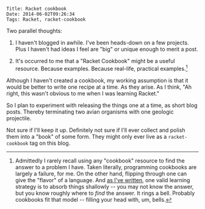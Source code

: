     Title: Racket cookbook
    Date: 2014-06-02T09:26:34
    Tags: Racket, racket-cookbook

Two parallel thoughts:

1. I haven't blogged in awhile. I've been heads-down on a few projects.
Plus I haven't had ideas I feel are "big" or unique enough to merit a
post.

2. It's occurred to me that a "Racket Cookbook" might be a useful
resource. Because examples. Because real-life, practical examples.[^1]

Although I haven't created a cookbook, my working assumption is that
it would be better to write one recipe at a time. As they arise. As I
think, "Ah right, this wasn't obvious to me when I was learning
Racket."

So I plan to experiment with releasing the things one at a time, as
short blog posts. Thereby terminating two avian organisms with one
geologic projectile.

Not sure if I'll keep it up. Definitely not sure if I'll ever collect
and polish them into a "book" of some form. They might only ever live
as a `racket-cookbook` tag on this blog.

[^1]: Admittedly I rarely recall using any "cookbook" resource to find
the answer to a problem I have. Taken literally, programming cookbooks
are largely a failure, for me. On the other hand, flipping through one
can give the "flavor" of a language. And
[as I've written](/2013/07/skim-or-sink.html), one valid learning
strategy is to absorb things shallowly -- you may not know the answer,
but you know roughly where to _find_ the answer. It rings a bell.
Probably cookbooks fit that model -- filling your head with, um,
bells.

